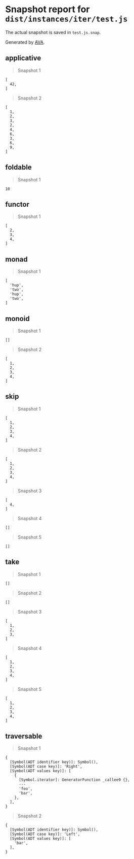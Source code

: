 # Snapshot report for `dist/instances/iter/test.js`

The actual snapshot is saved in `test.js.snap`.

Generated by [AVA](https://ava.li).

## applicative

> Snapshot 1

    [
      42,
    ]

> Snapshot 2

    [
      1,
      2,
      3,
      2,
      4,
      6,
      3,
      6,
      9,
    ]

## foldable

> Snapshot 1

    10

## functor

> Snapshot 1

    [
      2,
      3,
      4,
    ]

## monad

> Snapshot 1

    [
      'hup',
      'two',
      'hup',
      'two',
    ]

## monoid

> Snapshot 1

    []

> Snapshot 2

    [
      1,
      2,
      3,
      4,
    ]

## skip

> Snapshot 1

    [
      1,
      2,
      3,
      4,
    ]

> Snapshot 2

    [
      1,
      2,
      3,
      4,
    ]

> Snapshot 3

    [
      4,
    ]

> Snapshot 4

    []

> Snapshot 5

    []

## take

> Snapshot 1

    []

> Snapshot 2

    []

> Snapshot 3

    [
      1,
      2,
      3,
    ]

> Snapshot 4

    [
      1,
      2,
      3,
      4,
    ]

> Snapshot 5

    [
      1,
      2,
      3,
      4,
    ]

## traversable

> Snapshot 1

    {
      [Symbol(ADT identifier key)]: Symbol(),
      [Symbol(ADT case key)]: 'Right',
      [Symbol(ADT values key)]: [
        {
          [Symbol.iterator]: GeneratorFunction _callee9 {},
          ---
          'foo',
          'bar',
        },
      ],
    }

> Snapshot 2

    {
      [Symbol(ADT identifier key)]: Symbol(),
      [Symbol(ADT case key)]: 'Left',
      [Symbol(ADT values key)]: [
        'bar',
      ],
    }
